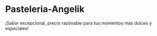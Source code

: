 # Pasteleria-Angelik
¡Sabor excepcional, precio razonable para tus momentos más dulces y especiales!
